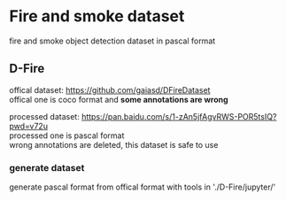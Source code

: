 # Fire and smoke dataset

fire and smoke object detection dataset in pascal format

## D-Fire

offical dataset: https://github.com/gaiasd/DFireDataset  
offical one is coco format and **some annotations are wrong**  

processed dataset: https://pan.baidu.com/s/1-zAn5jfAgvRWS-POR5tsIQ?pwd=v72u  
processed one is pascal format  
wrong annotations are deleted, this dataset is safe to use

### generate dataset

generate pascal format from offical format with tools in './D-Fire/jupyter/'